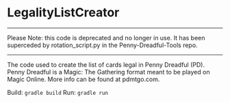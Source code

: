 # LegalityListCreator

************************************************************************
Please Note: this code is deprecated and no longer in use. It has been
superceded by rotation_script.py in the Penny-Dreadful-Tools repo.
************************************************************************

The code used to create the list of cards legal in Penny Dreadful (PD).
Penny Dreadful is a Magic: The Gathering format meant to be played on Magic Online. More info can be found at pdmtgo.com.

Build: `gradle build`
Run: `gradle run`
